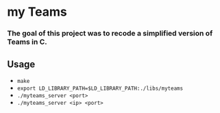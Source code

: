 # my Teams
### The goal of this project was to recode a simplified version of Teams in C.

## Usage

- `make`
- `export LD_LIBRARY_PATH=$LD_LIBRARY_PATH:./libs/myteams`
- `./myteams_server <port>`
- `./myteams_server <ip> <port>`

